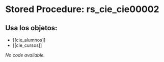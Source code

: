 # Stored Procedure: rs_cie_cie00002

## Usa los objetos:
- [[cie_alumnos]]
- [[cie_cursos]]

*No code available.*
